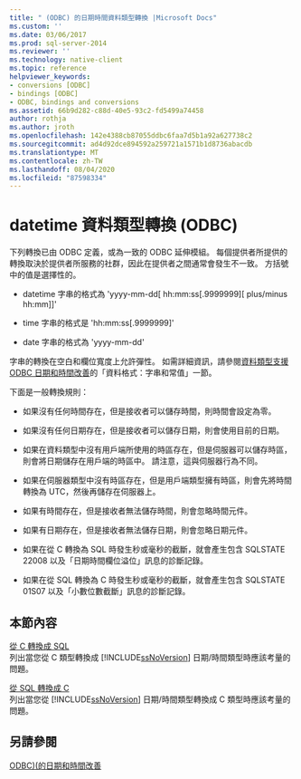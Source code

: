 ```yaml
---
title: " (ODBC) 的日期時間資料類型轉換 |Microsoft Docs"
ms.custom: ''
ms.date: 03/06/2017
ms.prod: sql-server-2014
ms.reviewer: ''
ms.technology: native-client
ms.topic: reference
helpviewer_keywords:
- conversions [ODBC]
- bindings [ODBC]
- ODBC, bindings and conversions
ms.assetid: 66b9d282-c88d-40e5-93c2-fd5499a74458
author: rothja
ms.author: jroth
ms.openlocfilehash: 142e4388cb87055ddbc6faa7d5b1a92a627738c2
ms.sourcegitcommit: ad4d92dce894592a259721a1571b1d8736abacdb
ms.translationtype: MT
ms.contentlocale: zh-TW
ms.lasthandoff: 08/04/2020
ms.locfileid: "87598334"
---
```

# <a name="datetime-data-type-conversions-odbc"></a>datetime 資料類型轉換 (ODBC)
  下列轉換已由 ODBC 定義，或為一致的 ODBC 延伸模組。 每個提供者所提供的轉換取決於提供者所服務的社群，因此在提供者之間通常會發生不一致。 方括號中的值是選擇性的。  
  
-   datetime 字串的格式為 'yyyy-mm-dd[ hh:mm:ss[.9999999][ plus/minus hh:mm]]'  
  
-   time 字串的格式是 'hh:mm:ss[.9999999]'  
  
-   date 字串的格式為 'yyyy-mm-dd'  
  
 字串的轉換在空白和欄位寬度上允許彈性。 如需詳細資訊，請參閱[資料類型支援 ODBC 日期和時間改善](data-type-support-for-odbc-date-and-time-improvements.md)的「資料格式：字串和常值」一節。  
  
 下面是一般轉換規則：  
  
-   如果沒有任何時間存在，但是接收者可以儲存時間，則時間會設定為零。  
  
-   如果沒有任何日期存在，但是接收者可以儲存日期，則會使用目前的日期。  
  
-   如果在資料類型中沒有用戶端所使用的時區存在，但是伺服器可以儲存時區，則會將日期儲存在用戶端的時區中。 請注意，這與伺服器行為不同。  
  
-   如果在伺服器類型中沒有時區存在，但是用戶端類型擁有時區，則會先將時間轉換為 UTC，然後再儲存在伺服器上。  
  
-   如果有時間存在，但是接收者無法儲存時間，則會忽略時間元件。  
  
-   如果有日期存在，但是接收者無法儲存日期，則會忽略日期元件。  
  
-   如果在從 C 轉換為 SQL 時發生秒或毫秒的截斷，就會產生包含 SQLSTATE 22008 以及「日期時間欄位溢位」訊息的診斷記錄。  
  
-   如果在從 SQL 轉換為 C 時發生秒或毫秒的截斷，就會產生包含 SQLSTATE 01S07 以及「小數位數截斷」訊息的診斷記錄。  
  
## <a name="in-this-section"></a>本節內容  
 [從 C 轉換成 SQL](datetime-data-type-conversions-from-c-to-sql.md)  
 列出當您從 C 類型轉換成 [!INCLUDE[ssNoVersion](../../includes/ssnoversion-md.md)] 日期/時間類型時應該考量的問題。  
  
 [從 SQL 轉換成 C](datetime-data-type-conversions-from-sql-to-c.md)  
 列出當您從 [!INCLUDE[ssNoVersion](../../includes/ssnoversion-md.md)] 日期/時間類型轉換成 C 類型時應該考量的問題。  
  
## <a name="see-also"></a>另請參閱  
 [ODBC&#41;&#40;的日期和時間改善](date-and-time-improvements-odbc.md)  
  
  
